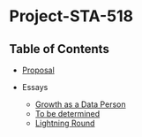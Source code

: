 # Project-STA-518

## Table of Contents

- [Proposal](https://github.com/meyesydn/Project-STA-518/blob/main/Proposal.md)

- Essays
  -   [Growth as a Data Person](https://github.com/meyesydn/Project-STA-518/blob/main/Growth.md)
  -   [To be determined](https://github.com/meyesydn/Project-STA-518/blob/main/Tobe.md)
  -   [Lightning Round](https://github.com/meyesydn/Project-STA-518/blob/main/Lightning.md)
